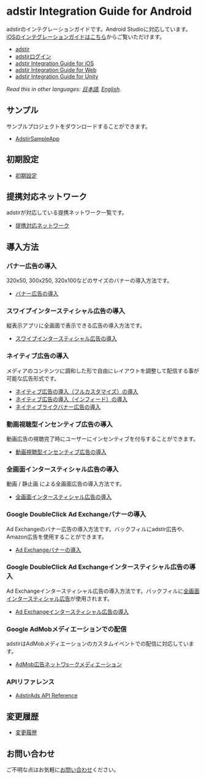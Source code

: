 # adstir Integration Guide for Android

adstirのインテグレーションガイドです。Android Studioに対応しています。[iOSのインテグレーションガイドはこちら](https://github.com/united-adstir/AdStir-Integration-Guide-iOS/ "iOSのインテグレーションガイド")からご覧いただけます。

* [adstir](https://ja.ad-stir.com/)
* [adstirログイン](https://ja.ad-stir.com/login)
* [adstir Integration Guide for iOS](https://github.com/united-adstir/AdStir-Integration-Guide-iOS/)
* [adstir Integration Guide for Web](https://github.com/united-adstir/AdStir-Integration-Guide-Web/)
* [adstir Integration Guide for Unity](https://github.com/united-adstir/AdStir-Integration-Guide-Unity)

*Read this in other languages: [日本語](README.md), [English](README.en.md).*

## サンプル

サンプルプロジェクトをダウンロードすることができます。

* [AdstirSampleApp](https://dl.ad-stir.com/sample/AdstirAdsSdkAndroid-2.11.4-SampleApp.zip)

## 初期設定

* [初期設定](https://github.com/united-adstir/AdStir-Integration-Guide-Android/wiki/%E5%88%9D%E6%9C%9F%E8%A8%AD%E5%AE%9A(Android-Studio))

## 提携対応ネットワーク

adstirが対応している提携ネットワーク一覧です。

* [提携対応ネットワーク](https://github.com/united-adstir/AdStir-Integration-Guide-Android/wiki/%E6%8F%90%E6%90%BA%E5%AF%BE%E5%BF%9CNW)

## 導入方法
### バナー広告の導入

320x50, 300x250, 320x100などのサイズのバナーの導入方法です。

* [バナー広告の導入](https://github.com/united-adstir/AdStir-Integration-Guide-Android/wiki/%E3%82%B9%E3%83%9E%E3%83%BC%E3%83%88%E3%83%95%E3%82%A9%E3%83%B3%E3%83%90%E3%83%8A%E3%83%BC%E5%BA%83%E5%91%8A%E3%81%AE%E5%B0%8E%E5%85%A5 "バナー広告の導入")

### スワイプインタースティシャル広告の導入

縦表示アプリに全画面で表示できる広告の導入方法です。

* [スワイプインタースティシャル広告の導入](https://github.com/united-adstir/AdStir-Integration-Guide-Android/wiki/%E3%82%B9%E3%83%AF%E3%82%A4%E3%83%97%E3%82%A4%E3%83%B3%E3%82%BF%E3%83%BC%E3%82%B9%E3%83%86%E3%82%A3%E3%82%B7%E3%83%A3%E3%83%AB%E5%BA%83%E5%91%8A%E3%81%AE%E5%B0%8E%E5%85%A5 "スワイプインタースティシャル広告の導入")

### ネイティブ広告の導入

メディアのコンテンツに調和した形で自由にレイアウトを調整して配信する事が可能な広告形式です。

* [ネイティブ広告の導入（フルカスタマイズ）の導入](https://github.com/united-adstir/AdStir-Integration-Guide-Android/wiki/%E3%83%8D%E3%82%A4%E3%83%86%E3%82%A3%E3%83%96%E5%BA%83%E5%91%8A%E3%81%AE%E5%B0%8E%E5%85%A5 "ネイティブ広告の導入（フルカスタマイズ）の導入")
* [ネイティブ広告の導入（インフィード）の導入](https://github.com/united-adstir/AdStir-Integration-Guide-Android/wiki/%E3%83%8D%E3%82%A4%E3%83%86%E3%82%A3%E3%83%96%E5%BA%83%E5%91%8A%E3%81%AE%E5%B0%8E%E5%85%A5%EF%BC%88%E3%82%A4%E3%83%B3%E3%83%95%E3%82%A3%E3%83%BC%E3%83%89%EF%BC%89 "ネイティブ広告の導入（インフィード）の導入")
* [ネイティブライクバナー広告の導入](https://github.com/united-adstir/AdStir-Integration-Guide-Android/wiki/%E3%83%8D%E3%82%A4%E3%83%86%E3%82%A3%E3%83%96%E3%83%A9%E3%82%A4%E3%82%AF%E3%83%90%E3%83%8A%E3%83%BC%E3%81%AE%E6%8E%B2%E8%BC%89 "ネイティブライクバナー広告の導入")

### 動画視聴型インセンティブ広告の導入

動画広告の視聴完了時にユーザーにインセンティブを付与することができます。

* [動画視聴型インセンティブ広告の導入](https://github.com/united-adstir/AdStir-Integration-Guide-Android/wiki/Android%E3%82%A2%E3%83%97%E3%83%AA%E3%81%B8%E3%81%AE%E5%8B%95%E7%94%BB%E8%A6%96%E8%81%B4%E5%9E%8B%E3%82%A4%E3%83%B3%E3%82%BB%E3%83%B3%E3%83%86%E3%82%A3%E3%83%96%E5%BA%83%E5%91%8A%E3%81%AE%E5%B0%8E%E5%85%A5%EF%BC%88Android-Studio%EF%BC%89 "動画視聴型インセンティブ広告の導入")

### 全画面インタースティシャル広告の導入

動画 / 静止画 による全画面広告の導入方法です。

* [全画面インタースティシャル広告の導入](https://github.com/united-adstir/AdStir-Integration-Guide-Android/wiki/Android%E3%82%A2%E3%83%97%E3%83%AA%E3%81%B8%E3%81%AE%E5%85%A8%E7%94%BB%E9%9D%A2%E3%82%A4%E3%83%B3%E3%82%BF%E3%83%BC%E3%82%B9%E3%83%86%E3%82%A3%E3%82%B7%E3%83%A3%E3%83%AB%E5%BA%83%E5%91%8A%E3%81%AE%E5%B0%8E%E5%85%A5%EF%BC%88Android-Studio%EF%BC%89 "全画面インタースティシャル広告の導入")

### Google DoubleClick Ad Exchangeバナーの導入

Ad Exchangeのバナー広告の導入方法です。バックフィルにadstir広告や、Amazon広告を使用することができます。

* [Ad Exchangeバナーの導入](https://github.com/united-adstir/AdStir-Integration-Guide-Android/wiki/Ad-Exchange-%E3%82%A2%E3%83%97%E3%83%AA%E5%86%85%E5%BA%83%E5%91%8A%E3%81%AE%E5%B0%8E%E5%85%A5 "Ad Exchangeバナーの導入")

### Google DoubleClick Ad Exchangeインタースティシャル広告の導入

Ad Exchangeインタースティシャル広告の導入方法です。バックフィルに[全画面インタースティシャル広告](#全画面インタースティシャル広告の導入)が使用されます。

* [Ad Exchangeインタースティシャル広告の導入](https://github.com/united-adstir/AdStir-Integration-Guide-Android/wiki/Android%E3%82%A2%E3%83%97%E3%83%AA%E3%81%B8%E3%81%AEAdExchange%E3%82%A4%E3%83%B3%E3%82%BF%E3%83%BC%E3%82%B9%E3%83%86%E3%82%A3%E3%82%B7%E3%83%A3%E3%83%AB%E5%BA%83%E5%91%8A%E3%81%AE%E5%B0%8E%E5%85%A5%EF%BC%88Android-Studio%EF%BC%89 "Ad Exchangeインタースティシャル広告の導入")

### Google AdMobメディエーションでの配信

adstirはAdMobメディエーションのカスタムイベントでの配信に対応しています。

* [AdMob広告ネットワsークメディエーション](https://github.com/united-adstir/AdStir-Integration-Guide-Android/wiki/AdMob%E5%BA%83%E5%91%8A%E3%83%8D%E3%83%83%E3%83%88%E3%83%AF%E3%83%BC%E3%82%AF%E3%83%A1%E3%83%87%E3%82%A3%E3%82%A8%E3%83%BC%E3%82%B7%E3%83%A7%E3%83%B3 "AdMob広告ネットワークメディエーション")

### APIリファレンス

* [AdstirAds API Reference](https://github.com/united-adstir/AdStir-Integration-Guide-Android/wiki/AdstirAds-API-Reference)

## 変更履歴

* [変更履歴](https://github.com/united-adstir/AdStir-Integration-Guide-Android/wiki/%E5%A4%89%E6%9B%B4%E5%B1%A5%E6%AD%B4)

## お問い合わせ

ご不明な点はお気軽に[お問い合わせ](https://ja.ad-stir.com/contact "お問い合わせ")ください。
